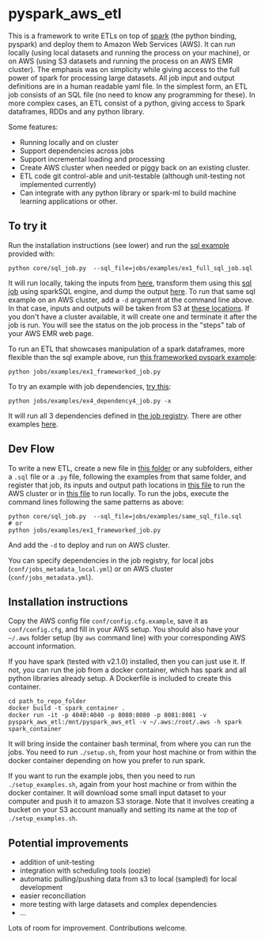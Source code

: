 # pyspark_aws_etl

This is a framework to write ETLs on top of [spark](http://spark.apache.org/) (the python binding, pyspark) and deploy them to Amazon Web Services (AWS). It can run locally (using local datasets and running the process on your machine), or on AWS (using S3 datasets and running the process on an AWS EMR cluster). The emphasis was on simplicity while giving access to the full power of spark for processing large datasets. All job input and output definitions are in a human readable yaml file. In the simplest form, an ETL job consists of an SQL file (no need to know any programming for these). In more complex cases, an ETL consist of a python, giving access to Spark dataframes, RDDs and any python library.

Some features:
 * Running locally and on cluster
 * Support dependencies across jobs
 * Support incremental loading and processing
 * Create AWS cluster when needed or piggy back on an existing cluster.
 * ETL code git control-able and unit-testable (although unit-testing not implemented currently)
 * Can integrate with any python library or spark-ml to build machine learning applications or other.

## To try it

Run the installation instructions (see lower) and run the [sql example](jobs/examples/ex1_full_sql_job.sql) provided with:

    python core/sql_job.py  --sql_file=jobs/examples/ex1_full_sql_job.sql

It will run locally, taking the inputs from [here](conf/jobs_metadata_local.yml#L1-L4), transform them using this [sql job](jobs/examples/ex1_full_sql_job.sql) using sparkSQL engine, and dump the output [here](conf/jobs_metadata_local.yml#L5). To run that same sql example on an AWS cluster, add a `-d` argument at the command line above. In that case, inputs and outputs will be taken from S3 at [these locations](conf/jobs_metadata.yml#L1-L5). If you don't have a cluster available, it will create one and terminate it after the job is run. You will see the status on the job process in the "steps" tab of your AWS EMR web page.

To run an ETL that showcases manipulation of a spark dataframes, more flexible than the sql example above, run [this frameworked pyspark example](jobs/examples/ex1_frameworked_job.py):

    python jobs/examples/ex1_frameworked_job.py

To try an example with job dependencies, [try this](jobs/examples/ex4_dependency4_job.py):

    python jobs/examples/ex4_dependency4_job.py -x

It will run all 3 dependencies defined in [the job registry](conf/jobs_metadata_local.yml#L34-L55). There are other examples [here](jobs/examples/).

## Dev Flow

To write a new ETL, create a new file in [this folder](jobs/) or any subfolders, either a `.sql` file or a `.py` file, following the examples from that same folder, and register that job, its inputs and output path locations in [this file](conf/jobs_metadata.yml) to run the AWS cluster or in [this file](conf/jobs_metadata_local.yml) to run locally. To run the jobs, execute the command lines following the same patterns as above:

    python core/sql_job.py  --sql_file=jobs/examples/same_sql_file.sql
    # or
    python jobs/examples/ex1_frameworked_job.py

And add the `-d` to deploy and run on AWS cluster.

You can specify dependencies in the job registry, for local jobs (`conf/jobs_metadata_local.yml`) or on AWS cluster (`conf/jobs_metadata.yml`).

## Installation instructions

Copy the AWS config file `conf/config.cfg.example`, save it as `conf/config.cfg`, and fill in your AWS setup. You should also have your `~/.aws` folder setup (by `aws` command line) with your corresponding AWS account information.

If you have spark (tested with v2.1.0) installed, then you can just use it. If not, you can run the job from a docker container, which has spark and all python libraries already setup. A Dockerfile is included to create this container.

    cd path_to_repo_folder
    docker build -t spark_container .
    docker run -it -p 4040:4040 -p 8080:8080 -p 8081:8081 -v pyspark_aws_etl:/mnt/pyspark_aws_etl -v ~/.aws:/root/.aws -h spark spark_container

It will bring inside the container bash terminal, from where you can run the jobs. You need to run `./setup.sh`, from your host machine or from within the docker container depending on how you prefer to run spark.

If you want to run the example jobs, then you need to run `./setup_examples.sh`, again from your host machine or from within the docker container. It will download some small input dataset to your computer and push it to amazon S3 storage. Note that it involves creating a bucket on your S3 account manually and setting its name at the top of `./setup_examples.sh`.

## Potential improvements

 * addition of unit-testing
 * integration with scheduling tools (oozie)
 * automatic pulling/pushing data from s3 to local (sampled) for local development
 * easier reconciliation
 * more testing with large datasets and complex dependencies
 * ...

Lots of room for improvement. Contributions welcome.
